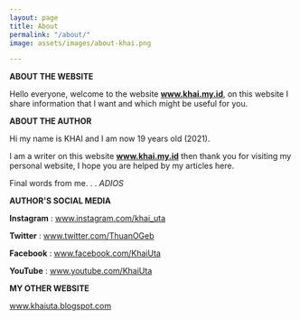 ```yaml
---
layout: page
title: About
permalink: "/about/"
image: assets/images/about-khai.png

---
```

**ABOUT THE WEBSITE**

Hello everyone, welcome to the website **www.khai.my.id**, on this website I share information that I want and which might be useful for you.

**ABOUT THE AUTHOR**

Hi my name is KHAI and I am now 19 years old (2021).

I am a writer on this website **www.khai.my.id** then thank you for visiting my personal website, I hope you are helped by my articles here.

Final words from me. . . _ADIOS_

**AUTHOR'S SOCIAL MEDIA**

**Instagram**  :  www.instagram.com/khai_uta

**Twitter**       :  www.twitter.com/ThuanOGeb

**Facebook**   :  www.facebook.com/KhaiUta

**YouTube**     :  www.youtube.com/KhaiUta

**MY OTHER WEBSITE**

www.khaiuta.blogspot.com